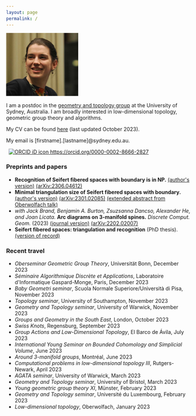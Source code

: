 ```yaml
---
layout: page
permalink: /
---
```

<img src="files/profile_2023.jpg" alt="Headshot of me. Photo credit: Stefan Friedl." title="Headshot of me. Photo credit: Stefan Friedl." width=197 height=172 >

I am a postdoc in the [geometry and topology group](https://www.sydney.edu.au/science/our-research/research-areas/mathematics-and-statistics/geometry-topology.html) at the University of Sydney, Australia.
I am broadly interested in low-dimensional topology, geometric group theory and algorithms.

My CV can be found [here](files/AJackson_CV.pdf) (last updated October 2023).

My email is [firstname].[lastname]@sydney.edu.au.

<a
    id="cy-effective-orcid-url"
    class="underline"
     href="https://orcid.org/0000-0002-8666-2827"
     target="orcid.widget"
     rel="me noopener noreferrer"
     style="vertical-align: top">
     <img
        src="https://orcid.org/sites/default/files/images/orcid_16x16.png"
        style="width: 1em; margin-inline-start: 0.5em"
        alt="ORCID iD icon"/>
      https://orcid.org/0000-0002-8666-2827
    </a>

### Preprints and papers
- __Recognition of Seifert fibered spaces with boundary is in NP.__ [(author's version)](papers/AJackson_SFS_recognition_with_boundary.pdf) [(arXiv:2306.04612)](https://arxiv.org/abs/2306.04612)
- __Minimal triangulation size of Seifert fibered spaces with boundary.__ [(author's version)](papers/AJackson_SFS_Triangulation_bound.pdf) [(arXiv:2301.02085)](https://arxiv.org/abs/2301.02085) [(extended abstract from Oberwolfach talk)](https://publications.mfo.de/handle/mfo/4015)
- _with Jack Brand, Benjamin A. Burton, Zsuzsanna Dancso, Alexander He, and Joan Licata._ __Arc diagrams on 3-manifold spines.__ *Discrete Comput. Geom.* (2023) [(journal version)](https://link.springer.com/article/10.1007/s00454-023-00539-4) [(arXiv:2202.02007)](https://arxiv.org/abs/2202.02007)
- __Seifert fibered spaces: triangulation and recognition__ (PhD thesis). [(version of record)](http://dx.doi.org/10.5287/ora-o1oprj8zn)

### Recent travel
- *Oberseminar Geometric Group Theory*, Universität Bonn, December 2023
- *Séminaire Algorithmique Discrète et Applications*, Laboratoire d'Informatique Gaspard-Monge, Paris, December 2023
- *Baby Geometri seminar*, Scuola Normale Superiore/Università di Pisa, November 2023
- *Topology seminar*, University of Southampton, November 2023
- *Geometry and Topology seminar*, University of Warwick, November 2023
- *Groups and Geometry in the South East*, London, October 2023
- *Swiss Knots*, Regensburg, September 2023
- *Group Actions and Low-Dimensional Topology*, El Barco de Ávila, July 2023
- *International Young Seminar on Bounded Cohomology and Simplicial Volume*, June 2023
- *Around 3-manifold groups*, Montréal, June 2023
- *Computational problems in low-dimensional topology III*, Rutgers-Newark, April 2023
- *AGATA seminar*, University of Warwick, March 2023
- *Geometry and Topology seminar*, University of Bristol, March 2023
- *Young geometric group theory XI*, Münster, February 2023
- *Geometry and Topology seminar*, Université du Luxembourg, February 2023
- *Low-dimensional topology*, Oberwolfach, January 2023

